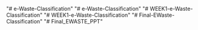 "# e-Waste-Classification" 
"# e-Waste-Classification" 
"# WEEK1-e-Waste-Classification" 
"# WEEK1-e-Waste-Classification" 
"# Final-EWaste-Classification" 
"# Final_EWASTE_PPT" 
